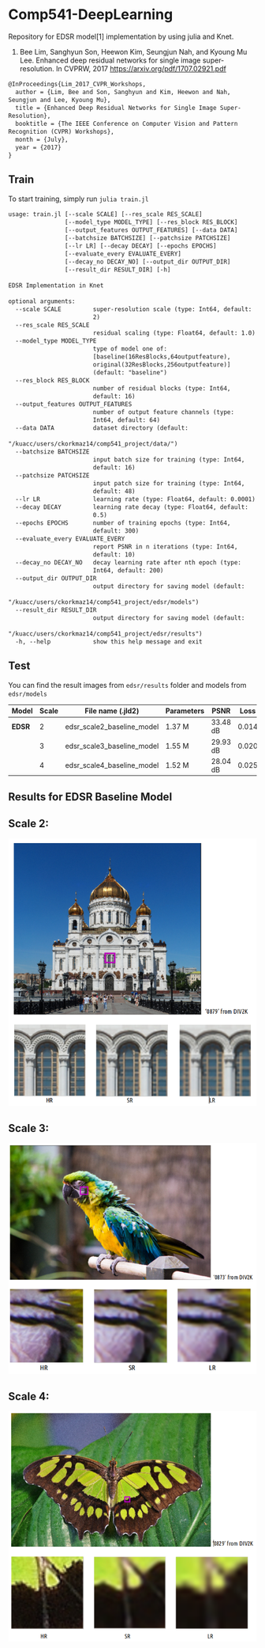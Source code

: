 # Comp541-DeepLearning
Repository for EDSR model[1] implementation by using julia and Knet. 

1. Bee Lim, Sanghyun Son, Heewon Kim, Seungjun Nah, and
Kyoung Mu Lee. Enhanced deep residual networks for single
image super-resolution. In CVPRW, 2017
https://arxiv.org/pdf/1707.02921.pdf

```
@InProceedings{Lim_2017_CVPR_Workshops,
  author = {Lim, Bee and Son, Sanghyun and Kim, Heewon and Nah, Seungjun and Lee, Kyoung Mu},
  title = {Enhanced Deep Residual Networks for Single Image Super-Resolution},
  booktitle = {The IEEE Conference on Computer Vision and Pattern Recognition (CVPR) Workshops},
  month = {July},
  year = {2017}
}
```
## Train
To start training, simply run ```julia train.jl```
```
usage: train.jl [--scale SCALE] [--res_scale RES_SCALE]
                [--model_type MODEL_TYPE] [--res_block RES_BLOCK]
                [--output_features OUTPUT_FEATURES] [--data DATA]
                [--batchsize BATCHSIZE] [--patchsize PATCHSIZE]
                [--lr LR] [--decay DECAY] [--epochs EPOCHS]
                [--evaluate_every EVALUATE_EVERY]
                [--decay_no DECAY_NO] [--output_dir OUTPUT_DIR]
                [--result_dir RESULT_DIR] [-h]

EDSR Implementation in Knet

optional arguments:
  --scale SCALE         super-resolution scale (type: Int64, default:
                        2)
  --res_scale RES_SCALE
                        residual scaling (type: Float64, default: 1.0)
  --model_type MODEL_TYPE
                        type of model one of:
                        [baseline(16ResBlocks,64outputfeature),
                        original(32ResBlocks,256outputfeature)]
                        (default: "baseline")
  --res_block RES_BLOCK
                        number of residual blocks (type: Int64,
                        default: 16)
  --output_features OUTPUT_FEATURES
                        number of output feature channels (type:
                        Int64, default: 64)
  --data DATA           dataset directory (default:
                        "/kuacc/users/ckorkmaz14/comp541_project/data/")
  --batchsize BATCHSIZE
                        input batch size for training (type: Int64,
                        default: 16)
  --patchsize PATCHSIZE
                        input patch size for training (type: Int64,
                        default: 48)
  --lr LR               learning rate (type: Float64, default: 0.0001)
  --decay DECAY         learning rate decay (type: Float64, default:
                        0.5)
  --epochs EPOCHS       number of training epochs (type: Int64,
                        default: 300)
  --evaluate_every EVALUATE_EVERY
                        report PSNR in n iterations (type: Int64,
                        default: 10)
  --decay_no DECAY_NO   decay learning rate after nth epoch (type:
                        Int64, default: 200)
  --output_dir OUTPUT_DIR
                        output directory for saving model (default:
                        "/kuacc/users/ckorkmaz14/comp541_project/edsr/models")
  --result_dir RESULT_DIR
                        output directory for saving model (default:
                        "/kuacc/users/ckorkmaz14/comp541_project/edsr/results")
  -h, --help            show this help message and exit
```
## Test
You can find the result images from ```edsr/results``` folder and models from ```edsr/models```

| Model | Scale | File name (.jld2) | Parameters | **PSNR** | Loss |
|  ---  |  ---  | ---       | ---        | ---  | --- |
| **EDSR** | 2 | edsr_scale2_baseline_model | 1.37 M | 33.48 dB | 0.014 |
| | 3 | edsr_scale3_baseline_model | 1.55 M | 29.93 dB | 0.020 |
| | 4 | edsr_scale4_baseline_model | 1.52 M | 28.04 dB | 0.025 | 


## Results for EDSR Baseline Model 
## **Scale 2:**
![super-resolution image scale2](https://github.com/mandalinadagi/Comp541-DeepLearning/blob/master/results/result_scale2.png)
## **Scale 3:**
![super-resolution image scale3](https://github.com/mandalinadagi/Comp541-DeepLearning/blob/master/results/result_scale3.png)
## **Scale 4:**
![super-resolution image scale4](https://github.com/mandalinadagi/Comp541-DeepLearning/blob/master/results/results_scale4.png)
